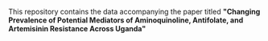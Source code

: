 This repository contains the data accompanying the paper titled **"Changing Prevalence of Potential Mediators of Aminoquinoline, Antifolate, and  Artemisinin Resistance Across Uganda"**
